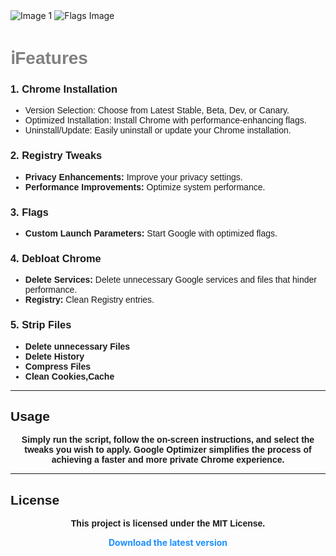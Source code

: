 


<div class="image-container">
    <img src="https://github.com/user-attachments/assets/13104c33-6b9b-411d-afc9-f90b92eea905" alt="Image 1">
    <img src="https://github.com/user-attachments/assets/92a3e3d9-7d27-4edc-9860-c4c020cf10b5" alt="Flags Image">
</div>
<h1 align="" style="color:#808080; font-family: 'Brevis Regular', sans-serif;"
<h2 style="font-family: Arial, sans-serif;">ℹ️Features</h2>

<h3 style="font-family: Arial, sans-serif;">1. Chrome Installation</h3>
<ul style="font-family: Arial, sans-serif;">
  <li>Version Selection: Choose from Latest Stable, Beta, Dev, or Canary.</li>
  <li>Optimized Installation: Install Chrome with performance-enhancing flags.</li>
  <li>Uninstall/Update: Easily uninstall or update your Chrome installation.</li>
</ul>

<h3 style="font-family: Arial, sans-serif;">2. Registry Tweaks</h3>
<ul style="font-family: Arial, sans-serif;">
  <li><strong>Privacy Enhancements:</strong> Improve your privacy settings.</li>
  <li><strong>Performance Improvements:</strong> Optimize system performance.</li>
</ul>

<h3 style="font-family: Arial, sans-serif;">3. Flags</h3>
<ul style="font-family: Arial, sans-serif;">
  <li><strong>Custom Launch Parameters:</strong> Start Google with optimized flags.</li>
</ul>

<h3 style="font-family: Arial, sans-serif;">4. Debloat Chrome</h3>
<ul style="font-family: Arial, sans-serif;">
  <li><strong>Delete Services:</strong> Delete unnecessary Google services and files that hinder performance.</li>
  <li><strong>Registry:</strong> Clean Registry entries.</li>
</ul>

<h3 style="font-family: Arial, sans-serif;">5. Strip Files </h3>
<ul style="font-family: Arial, sans-serif;">
  <li><strong>Delete unnecessary Files</li>
  <li><strong>Delete History</li>
  <li><strong>Compress Files</li>
  <li><strong>Clean Cookies,Cache</li>
</ul>

<hr>

<h2 style="font-family: Arial, sans-serif;">Usage</h2>

<p align="center" style="font-family: Arial, sans-serif;">
  Simply run the script, follow the on-screen instructions, and select the tweaks you wish to apply.  
  Google Optimizer simplifies the process of achieving a faster and more private Chrome experience.
</p>

<hr>

<h2 style="font-family: Arial, sans-serif;">License</h2>

<p align="center" style="font-family: Arial, sans-serif;">
  This project is licensed under the MIT License.
</p>

<p align="center">
  <a href="https://github.com/TheSPEEDO/Google-Optimization-Batch/releases/tag/v4.0" style="color:#1E90FF; font-weight: bold; text-decoration: none;">Download the latest version</a>
</p>
